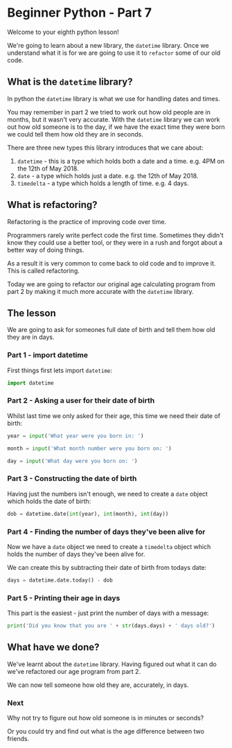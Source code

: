 # Beginner Python - Part 7

Welcome to your eighth python lesson!

We're going to learn about a new library, the `datetime` library.
Once we understand what it is for we are going to use it to `refactor`
some of our old code.

## What is the `datetime` library?

In python the `datetime` library is what we use for handling dates and times.

You may remember in part 2 we tried to work out how old
people are in months, but it wasn't very accurate. With the `datetime` 
library we can work out how old someone is to the day, if we have the exact
time they were born we could tell them how old they are in seconds.

There are three new types this library introduces that we care about:

1) `datetime` - this is a type which holds both a date and a time.
e.g. 4PM on the 12th of May 2018.
2) `date` - a type which holds just a date. e.g. the 12th of May 2018.
3) `timedelta` - a type which holds a length of time. e.g. 4 days.

## What is refactoring?

Refactoring is the practice of improving code over time.

Programmers rarely write perfect code the first time. Sometimes they didn't
know they could use a better tool, or they were in a rush and forgot about a
better way of doing things.

As a result it is very common to come back to old code and to improve it.
This is called refactoring.

Today we are going to refactor our original age calculating program from part 2
by making it much more accurate with the `datetime` library. 

## The lesson

We are going to ask for someones full date of birth and tell them
how old they are in days.

### Part 1 - import datetime

First things first lets import `datetime`:

```python
import datetime
```

### Part 2 - Asking a user for their date of birth

Whilst last time we only asked for their age, this time we need their
date of birth:

```python
year = input('What year were you born in: ')

month = input('What month number were you born on: ')

day = input('What day were you born on: ')
```

### Part 3 - Constructing the date of birth

Having just the numbers isn't enough, we need to create a `date` object
which holds the date of birth:

```python
dob = datetime.date(int(year), int(month), int(day))
```

### Part 4 - Finding the number of days they've been alive for

Now we have a `date` object we need to create a `timedelta` object which
holds the number of days they've been alive for.

We can create this by subtracting their date of birth from todays date:

```python
days = datetime.date.today() - dob
```

### Part 5 - Printing their age in days

This part is the easiest - just print the number of days with a message: 

```python
print('Did you know that you are ' + str(days.days) + ' days old?')
```

## What have we done?

We've learnt about the `datetime` library. Having figured out what it can do
we've refactored our age program from part 2.

We can now tell someone how old they are, accurately, in days.

### Next

Why not try to figure out how old someone is in minutes or seconds?

Or you could try and find out what is the age difference between two
friends.